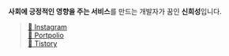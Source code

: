 

<b>사회에 긍정적인 영향을 주는 서비스</b>를 만드는 개발자가 꿈인 <b>신희성</b>입니다. 

    
> [📸 Instagram](https://www.instagram.com/) <br />
> [📄 Portpolio](https://my.surfit.io/w/1147920607) <br />
> [📒 Tistory](https://huise0ng.tistory.com/) <br />

